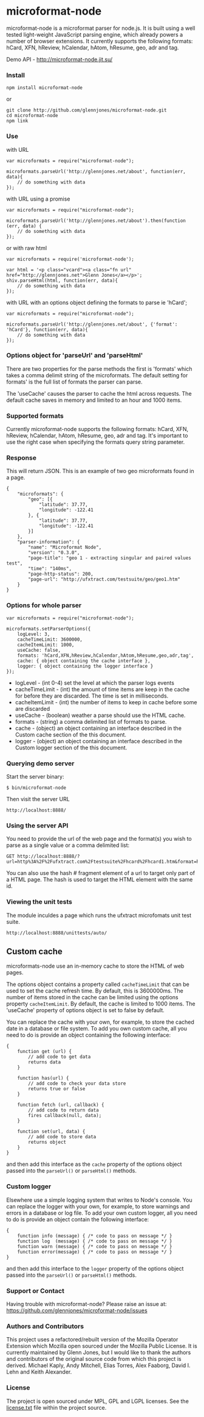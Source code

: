 # microformat-node

microformat-node is a microformat parser for node.js. It is built using a well tested light-weight JavaScript parsing engine, which already powers a number of browser extensions. It currently supports the following formats: hCard, XFN, hReview, hCalendar, hAtom, hResume, geo, adr and tag.


Demo API - http://microformat-node.jit.su/


### Install

    npm install microformat-node

or

    git clone http://github.com/glennjones/microformat-node.git
    cd microformat-node
    npm link


### Use

with URL

    var microformats = require("microformat-node");

    microformats.parseUrl('http://glennjones.net/about', function(err, data){
        // do something with data
    });


with URL using a promise

    var microformats = require("microformat-node");

    microformats.parseUrl('http://glennjones.net/about').then(function (err, data) {
        // do something with data
    });


or with raw html

    var microformats = require('microformat-node');

    var html = '<p class="vcard"><a class="fn url" href="http://glennjones.net">Glenn Jones</a></p>';
    shiv.parseHtml(html, function(err, data){
        // do something with data
    });


with URL with an options object defining the formats to parse ie 'hCard';

    var microformats = require("microformat-node");

    microformats.parseUrl('http://glennjones.net/about', {'format': 'hCard'}, function(err, data){
        // do something with data
    });


### Options  object for 'parseUrl' and 'parseHtml'

There are two properties for the parse methods the first is 'formats' which takes a comma delimit string of the microformats. The default setting for formats' is the full list of formats the parser can parse.

The 'useCache' causes the parser to cache the html across requests. The default cache saves in memory and limited to an hour and 1000 items.  


### Supported formats

Currently microformat-node supports the following formats: hCard, XFN, hReview, hCalendar, hAtom, hResume, geo, adr and tag. It's important to use the right case when specifying the formats query string parameter.


### Response 

This will return JSON. This is an example of two geo microformats found in a page.

    
    {
        "microformats": {
            "geo": [{
                "latitude": 37.77,
                "longitude": -122.41
            }, {
                "latitude": 37.77,
                "longitude": -122.41
            }]
        },
        "parser-information": {
            "name": "Microformat Node",
            "version": "0.3.0",
            "page-title": "geo 1 - extracting singular and paired values test",
            "time": "140ms",
            "page-http-status": 200,
            "page-url": "http://ufxtract.com/testsuite/geo/geo1.htm"
        }
    }
  

### Options for whole parser

    var microformats = require("microformat-node");
    
    microformats.setParserOptions({
        logLevel: 3,
        cacheTimeLimit: 3600000, 
        cacheItemLimit: 1000,
        useCache: false,
        formats: 'hCard,XFN,hReview,hCalendar,hAtom,hResume,geo,adr,tag',
        cache: { object containing the cache interface },
        logger: { object containing the logger interface }
    });
    
* logLevel - (int 0-4) set the level at which the parser logs events
* cacheTimeLimit - (int) the amount of time items are keep in the cache for before they are discarded. The time is set in milliseconds.
* cacheItemLimit - (int) the number of items to keep in cache before some are discarded
* useCache - (boolean) weather a parse should use the HTML cache. 
* formats - (string) a comma delimited list of formats to parse. 
* cache - (object) an object containing an interface described in the Custom cache section of the this document.
* logger - (object) an object containing an interface described in the Custom logger section of the this document. 


### Querying demo server

Start the server binary:

    $ bin/microformat-node

Then visit the server URL

    http://localhost:8888/


### Using the server API    

You need to provide the url of the web page and the format(s) you wish to parse as a single value or a comma delimited list:

    GET http://localhost:8888/?url=http%3A%2F%2Fufxtract.com%2Ftestsuite%2Fhcard%2Fhcard1.htm&format=hCard

You can also use the hash # fragment element of a url to target only part of a HTML page. The hash is used to target the HTML element with the same id. 


### Viewing the unit tests

The module inculdes a page which runs the ufxtract microfomats unit test suite. 

    http://localhost:8888/unittests/auto/


## Custom cache

microformats-node use an in-memory cache to store the HTML of web pages.

The options object contains a property called `cacheTimeLimit` that can be used to set the cache refresh time. By default, this is 3600000ms. The number of items stored in the cache can be limited using the options property `cacheItemLimit`. By default, the cache is limited to 1000 items. The 'useCache' property of options object is set to false by default.

You can replace the cache with your own, for example, to store the cached date in a database or file system. To add you own custom cache, all you need to do is provide an object containing the following interface:

    {
        function get (url) {
            // add code to get data
            returns data
        }

        function has(url) {
            // add code to check your data store
            returns true or false
        }

        function fetch (url, callback) {
            // add code to return data
            fires callback(null, data);
        }

        function set(url, data) {
            // add code to store data
            returns object
        }
    }

and then add this interface as the `cache` property of the options object passed into the `parseUrl()` or `parseHtml()` methods.


### Custom logger

Elsewhere use a simple logging system that writes to Node's console. You can replace the logger with your own, for example, to store warnings and errors in a database or log file. To add your own custom logger, all you need to do is provide an object contain the following interface:

    {
        function info (message) { /* code to pass on message */ }
        function log  (message) { /* code to pass on message */ }
        function warn (message) { /* code to pass on message */ }
        function error(message) { /* code to pass on message */ }
    }

and then add this interface to the `logger` property of the options object passed into the `parseUrl()` or `parseHtml()` methods.



### Support or Contact

Having trouble with microformat-node? Please raise an issue at: https://github.com/glennjones/microformat-node/issues


### Authors and Contributors

This project uses a refactored/rebuilt version of the Mozilla Operator Extension which Mozilla open sourced under the Mozilla Public License. It is currently maintained by Glenn Jones, but I would like to thank the authors and contributors of the original source code from which this project is derived. Michael Kaply, Andy Mitchell, Elias Torres, Alex Faaborg, David I. Lehn and Keith Alexander.


### License

The project is open sourced under MPL, GPL and LGPL licenses. See the [license.txt](https://raw.github.com/glennjones/microformat-node/master/license.txt "license.txt") file within the project source.
